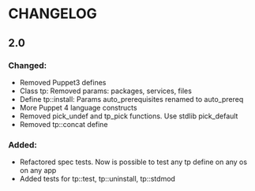 # CHANGELOG

## 2.0
### Changed:
* Removed Puppet3 defines
* Class tp: Removed params: packages, services, files
* Define tp::install: Params auto_prerequisites renamed to auto_prereq
* More Puppet 4 language constructs
* Removed pick_undef and tp_pick functions. Use stdlib pick_default
* Removed tp::concat define
### Added:
* Refactored spec tests. Now is possible to test any tp define on any os on any app
* Added tests for tp::test, tp::uninstall, tp::stdmod
